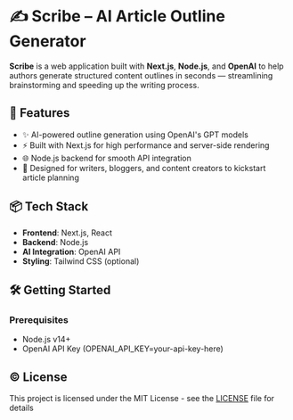 # ✍️ Scribe – AI Article Outline Generator

**Scribe** is a web application built with **Next.js**, **Node.js**, and **OpenAI** to help authors generate structured content outlines in seconds — streamlining brainstorming and speeding up the writing process.

## 🚀 Features

- ✨ AI-powered outline generation using OpenAI's GPT models  
- ⚡ Built with Next.js for high performance and server-side rendering  
- 🌐 Node.js backend for smooth API integration  
- 🧠 Designed for writers, bloggers, and content creators to kickstart article planning  

## 📦 Tech Stack

- **Frontend**: Next.js, React  
- **Backend**: Node.js  
- **AI Integration**: OpenAI API  
- **Styling**: Tailwind CSS (optional)  

## 🛠️ Getting Started

### Prerequisites

- Node.js v14+  
- OpenAI API Key  (OPENAI_API_KEY=your-api-key-here)


## ©️ License

This project is licensed under the MIT License - see the [LICENSE](LICENSE) file for details
